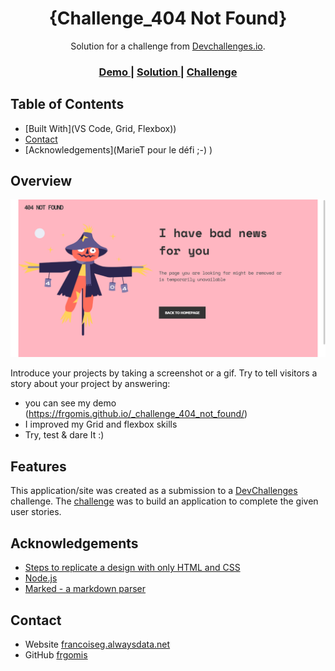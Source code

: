 <!-- Please update value in the {}  -->

<h1 align="center">{Challenge_404 Not Found}</h1>

<div align="center">
   Solution for a challenge from  <a href="http://devchallenges.io" target="_blank">Devchallenges.io</a>.
</div>

<div align="center">
  <h3>
    <a href="https://{your-demo-link.your-domain}">
      Demo
    </a>
    <span> | </span>
    <a href="https://{your-url-to-the-solution}">
      Solution
    </a>
    <span> | </span>
    <a href="https://devchallenges.io/challenges/wBunSb7FPrIepJZAg0sY">
      Challenge
    </a>
  </h3>
</div>

<!-- TABLE OF CONTENTS -->

## Table of Contents

 - [Built With](VS Code, Grid, Flexbox))
- [Contact](www.linkedin.com/in/francoise-gomis)
- [Acknowledgements](MarieT pour le défi ;-) )

<!-- OVERVIEW -->

## Overview

![screenshot](assets/design/challenge_404_Not_Found.png)

Introduce your projects by taking a screenshot or a gif. Try to tell visitors a story about your project by answering:

- you can see my demo (https://frgomis.github.io/_challenge_404_not_found/)
- I improved my Grid and flexbox skills
- Try, test & dare It :)


## Features

<!-- List the features of your application or follow the template. Don't share the figma file here :) -->

This application/site was created as a submission to a [DevChallenges](https://devchallenges.io/challenges) challenge. The [challenge](https://devchallenges.io/challenges/wBunSb7FPrIepJZAg0sY) was to build an application to complete the given user stories.


## Acknowledgements

<!-- This section should list any articles or add-ons/plugins that helps you to complete the project. This is optional but it will help you in the future. For exmpale -->

- [Steps to replicate a design with only HTML and CSS](https://devchallenges-blogs.web.app/how-to-replicate-design/)
- [Node.js](https://nodejs.org/)
- [Marked - a markdown parser](https://github.com/chjj/marked)

## Contact

- Website [francoiseg.alwaysdata.net](https://www.https://francoiseg.alwaysdata.net)
- GitHub [frgomis](https://github.com/frgomis)